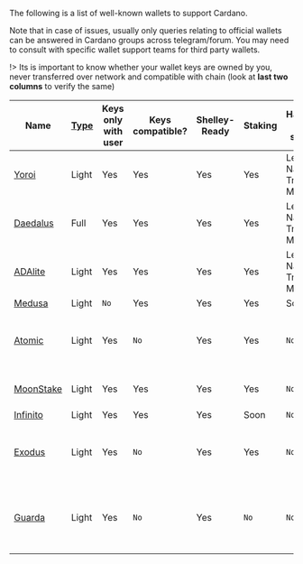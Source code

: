 
The following is a list of well-known wallets to support Cardano.

Note that in case of issues, usually only queries relating to official wallets can be answered in Cardano groups across telegram/forum. You may need to consult with specific wallet support teams for third party wallets.

!> Its is important to know whether your wallet keys are owned by you, never transferred over network and compatible with chain (look at **last two columns** to verify the same)

|Name       |[Type][1]|Keys only with user|Keys compatible?|Shelley-Ready|Staking |Hardware Wallet support        |Open Source|Creator |Platforms|
|-----------|---------|-------------------|----------------|-------------|--------|-------------------------------|-----------|--------|---------|
|[Yoroi]    |Light    |Yes                |Yes             |Yes          |Yes     |Ledger Nano S/X, Trezor Model T|[Yes](https://github.com/emurgo/yoroi-frontend)|[Emurgo](https://emurgo.io)|Chromium Extension, Android, IPhone| 
|[Daedalus] |Full     |Yes                |Yes             |Yes          |Yes     |Ledger Nano S/X, Trezor Model T|[Yes](https://github.com/input-output-hk/daedalus)|[IOG](https://iohk.io)|Windows, MacOS, Linux|
|[ADAlite]  |Light    |Yes                |Yes             |Yes          |Yes     |Ledger Nano S/X, Trezor Model T|[Yes](https://github.com/vacuumlabs/adalite)|[VacuumLabs](https://www.vacuumlabs.com/)|Web|
|[Medusa]   |Light    |`No`               |Yes             |Yes          |Yes     |Soon                           |`No`|[Denis Kalinin](https://t.me/Fell_x27)|Web|
|[Atomic]   |Light    |Yes                |`No`            |Yes          |Yes     |`No`                           |`No`|[Atomic]|Windows, MacOS, Linux, Android, IPhone|
|[MoonStake]|Light    |Yes                |Yes             |Yes          |Yes     |`No`                           |`No`|[MoonStake]|Web, Android, IPhone|
|[Infinito] |Light    |Yes                |Yes             |Yes          |Soon    |`No`                           |[Yes](https://github.com/infinityblockchainlabs)|[Infinito]|No|Android, Iphone|
|[Exodus]   |Light    |Yes                |`No`            |Yes          |Yes    |`No`                           |`No`|[Exodus]|Windows, MacOS, Linux, Android, IPhone|
|[Guarda]   |Light    |Yes                |`No`            |Yes          |`No`    |`No`                           |`No`|[Guarda]|Chromium extension, Web, Windows, Android, IPhone|

[1]: Wallets/types.md#software-wallets
[Daedalus]: https://daedaluswallet.io
[Yoroi]: https://yoroi-wallet.com
[ADAlite]: https://www.adalite.io
[Medusa]: https://adawallet.io/
[Atomic]: https://atomicwallet.io/
[Guarda]: https://guarda.com
[Exodus]: https://www.exodus.io/
[Infinito]: https://www.infinitowallet.io
[MoonStake]: https://moonstake.io/
